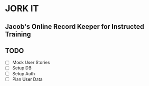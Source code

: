 # JORK IT
## Jacob's Online Record Keeper for Instructed Training

## TODO

- [ ] Mock User Stories
- [ ] Setup DB
- [ ] Setup Auth
- [ ] Plan User Data
